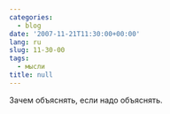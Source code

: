 ```yaml
---
categories:
  - blog
date: '2007-11-21T11:30:00+00:00'
lang: ru
slug: 11-30-00
tags:
  - мысли
title: null
---
```




Зачем объяснять, если надо объяснять.